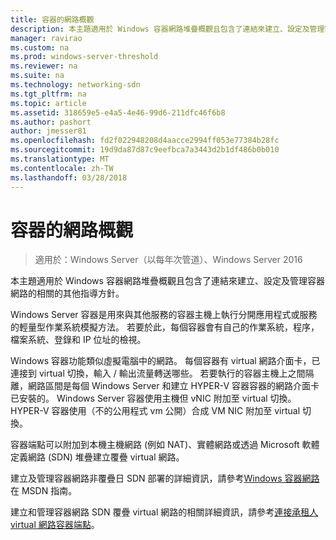 ```yaml
---
title: 容器的網路概觀
description: 本主題適用於 Windows 容器網路堆疊概觀且包含了連結來建立、設定及管理容器網路的相關的其他指導方針。
manager: ravirao
ms.custom: na
ms.prod: windows-server-threshold
ms.reviewer: na
ms.suite: na
ms.technology: networking-sdn
ms.tgt_pltfrm: na
ms.topic: article
ms.assetid: 318659e5-e4a5-4e46-99d6-211dfc46f6b8
ms.author: pashort
author: jmesser81
ms.openlocfilehash: fd2f022948208d4aacce2994ff053e77384b28fc
ms.sourcegitcommit: 19d9da87d87c9eefbca7a3443d2b1df486b0b010
ms.translationtype: MT
ms.contentlocale: zh-TW
ms.lasthandoff: 03/28/2018
---
```

# <a name="container-networking-overview"></a>容器的網路概觀

>適用於：Windows Server（以每年次管道）、Windows Server 2016

本主題適用於 Windows 容器網路堆疊概觀且包含了連結來建立、設定及管理容器網路的相關的其他指導方針。

Windows Server 容器是用來與其他服務的容器主機上執行分開應用程式或服務的輕量型作業系統模擬方法。 若要於此，每個容器會有自己的作業系統，程序，檔案系統、登錄和 IP 位址的檢視。

Windows 容器功能類似虛擬電腦中的網路。 每個容器有 virtual 網路介面卡，已連接到 virtual 切換，輸入 / 輸出流量轉送哪些。 若要執行的容器主機上之間隔離，網路區間是每個 Windows Server 和建立 HYPER-V 容器容器的網路介面卡已安裝的。 Windows Server 容器使用主機但 vNIC 附加至 virtual 切換。 HYPER-V 容器使用（不的公用程式 vm 公開）合成 VM NIC 附加至 virtual 切換。 

容器端點可以附加到本機主機網路 (例如 NAT)、實體網路或透過 Microsoft 軟體定義網路 (SDN) 堆疊建立覆疊 virtual 網路。 

建立及管理容器網路非覆疊日 SDN 部署的詳細資訊，請參考[Windows 容器網路](https://msdn.microsoft.com/en-us/virtualization/windowscontainers/management/container_networking)在 MSDN 指南。

建立和管理容器網路 SDN 覆疊 virtual 網路的相關詳細資訊，請參考[連接承租人 virtual 網路容器端點](../../manage/Connect-container-endpoints-to-a-Tenant-Virtual-Network.md)。 